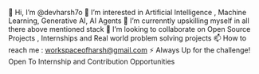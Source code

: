 👋 Hi, I’m @devharsh7o
👀 I’m interested in Artificial Intelligence , Machine Learning, Generative AI, AI Agents 
🌱 I’m currenntly upskilling myself in all there above mentioned stack
💞️ I’m looking to collaborate on Open Source Projects , Internships and Real world problem solving projects 
📫 How to reach me : workspaceofharsh@gmail.com
⚡ Always Up for the challenge!
 Open To Internship and Contribution Opportunities
